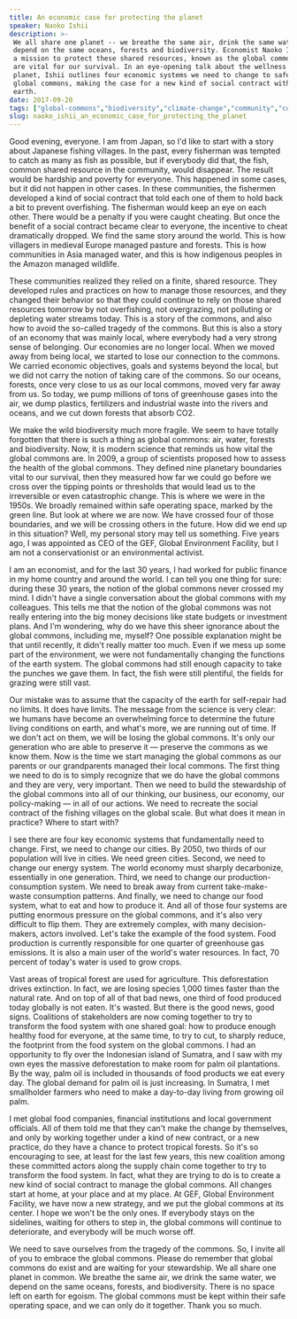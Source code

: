 ```yaml
---
title: An economic case for protecting the planet
speaker: Naoko Ishii
description: >-
 We all share one planet -- we breathe the same air, drink the same water and
 depend on the same oceans, forests and biodiversity. Economist Naoko Ishii is on
 a mission to protect these shared resources, known as the global commons, that
 are vital for our survival. In an eye-opening talk about the wellness of the
 planet, Ishii outlines four economic systems we need to change to safeguard the
 global commons, making the case for a new kind of social contract with the
 earth.
date: 2017-09-20
tags: ["global-commons","biodiversity","climate-change","community","collaboration","biosphere","economics","conservation","environment","future","global-issues","innovation","natural-resources","nature","oceans","pollution","social-change","society","sustainability","water","trees"]
slug: naoko_ishii_an_economic_case_for_protecting_the_planet
---
```


Good evening, everyone. I am from Japan, so I'd like to start with a story about Japanese
fishing villages. In the past, every fisherman was tempted to catch as many as fish as
possible, but if everybody did that, the fish, common shared resource in the community,
would disappear. The result would be hardship and poverty for everyone. This happened in
some cases, but it did not happen in other cases. In these communities, the fishermen
developed a kind of social contract that told each one of them to hold back a bit to
prevent overfishing. The fisherman would keep an eye on each other. There would be a
penalty if you were caught cheating. But once the benefit of a social contract became
clear to everyone, the incentive to cheat dramatically dropped. We find the same story
around the world. This is how villagers in medieval Europe managed pasture and forests.
This is how communities in Asia managed water, and this is how indigenous peoples in the
Amazon managed wildlife.

These communities realized they relied on a finite, shared resource. They developed rules
and practices on how to manage those resources, and they changed their behavior so that
they could continue to rely on those shared resources tomorrow by not overfishing, not
overgrazing, not polluting or depleting water streams today. This is a story of the
commons, and also how to avoid the so-called tragedy of the commons. But this is also a
story of an economy that was mainly local, where everybody had a very strong sense of
belonging. Our economies are no longer local. When we moved away from being local, we
started to lose our connection to the commons. We carried economic objectives, goals and
systems beyond the local, but we did not carry the notion of taking care of the commons. So
our oceans, forests, once very close to us as our local commons, moved very far away from
us. So today, we pump millions of tons of greenhouse gases into the air, we dump plastics,
fertilizers and industrial waste into the rivers and oceans, and we cut down forests that
absorb CO2.

We make the wild biodiversity much more fragile. We seem to have totally forgotten that
there is such a thing as global commons: air, water, forests and biodiversity. Now, it is
modern science that reminds us how vital the global commons are. In 2009, a group of
scientists proposed how to assess the health of the global commons. They defined nine
planetary boundaries vital to our survival, then they measured how far we could go before
we cross over the tipping points or thresholds that would lead us to the irreversible or
even catastrophic change. This is where we were in the 1950s. We broadly remained within
safe operating space, marked by the green line. But look at where we are now. We have
crossed four of those boundaries, and we will be crossing others in the future. How did we
end up in this situation? Well, my personal story may tell us something. Five years ago, I
was appointed as CEO of the GEF, Global Environment Facility, but I am not a
conservationist or an environmental activist.

I am an economist, and for the last 30 years, I had worked for public finance in my home
country and around the world. I can tell you one thing for sure: during these 30 years,
the notion of the global commons never crossed my mind. I didn't have a single
conversation about the global commons with my colleagues. This tells me that the notion of
the global commons was not really entering into the big money decisions like state budgets
or investment plans. And I'm wondering, why do we have this sheer ignorance about the
global commons, including me, myself? One possible explanation might be that until
recently, it didn't really matter too much. Even if we mess up some part of the
environment, we were not fundamentally changing the functions of the earth system. The
global commons had still enough capacity to take the punches we gave them. In fact, the
fish were still plentiful, the fields for grazing were still vast.

Our mistake was to assume that the capacity of the earth for self-repair had no limits. It
does have limits. The message from the science is very clear: we humans have become an
overwhelming force to determine the future living conditions on earth, and what's more, we
are running out of time. If we don't act on them, we will be losing the global commons.
It's only our generation who are able to preserve it — preserve the commons as we know
them. Now is the time we start managing the global commons as our parents or our
grandparents managed their local commons. The first thing we need to do is to simply
recognize that we do have the global commons and they are very, very important. Then we
need to build the stewardship of the global commons into all of our thinking, our
business, our economy, our policy-making — in all of our actions. We need to recreate the
social contract of the fishing villages on the global scale. But what does it mean in
practice? Where to start with?

I see there are four key economic systems that fundamentally need to change. First, we
need to change our cities. By 2050, two thirds of our population will live in cities. We
need green cities. Second, we need to change our energy system. The world economy must
sharply decarbonize, essentially in one generation. Third, we need to change our
production-consumption system. We need to break away from current take-make-waste
consumption patterns. And finally, we need to change our food system, what to eat and how
to produce it. And all of those four systems are putting enormous pressure on the global
commons, and it's also very difficult to flip them. They are extremely complex, with many
decision-makers, actors involved. Let's take the example of the food system. Food
production is currently responsible for one quarter of greenhouse gas emissions. It is
also a main user of the world's water resources. In fact, 70 percent of today's water is
used to grow crops.

Vast areas of tropical forest are used for agriculture. This deforestation drives
extinction. In fact, we are losing species 1,000 times faster than the natural rate. And
on top of all of that bad news, one third of food produced today globally is not eaten.
It's wasted. But there is the good news, good signs. Coalitions of stakeholders are now
coming together to try to transform the food system with one shared goal: how to produce
enough healthy food for everyone, at the same time, to try to cut, to sharply reduce, the
footprint from the food system on the global commons. I had an opportunity to fly over the
Indonesian island of Sumatra, and I saw with my own eyes the massive deforestation to make
room for palm oil plantations. By the way, palm oil is included in thousands of food
products we eat every day. The global demand for palm oil is just increasing. In Sumatra,
I met smallholder farmers who need to make a day-to-day living from growing oil
palm.

I met global food companies, financial institutions and local government officials. All of
them told me that they can't make the change by themselves, and only by working together
under a kind of new contract, or a new practice, do they have a chance to protect tropical
forests. So it's so encouraging to see, at least for the last few years, this new
coalition among these committed actors along the supply chain come together to try to
transform the food system. In fact, what they are trying to do is to create a new kind of
social contract to manage the global commons. All changes start at home, at your place and
at my place. At GEF, Global Environment Facility, we have now a new strategy, and we put
the global commons at its center. I hope we won't be the only ones. If everybody stays on
the sidelines, waiting for others to step in, the global commons will continue to
deteriorate, and everybody will be much worse off.

We need to save ourselves from the tragedy of the commons. So, I invite all of you to
embrace the global commons. Please do remember that global commons do exist and are
waiting for your stewardship. We all share one planet in common. We breathe the same air,
we drink the same water, we depend on the same oceans, forests, and biodiversity. There is
no space left on earth for egoism. The global commons must be kept within their safe
operating space, and we can only do it together. Thank you so much.

<!--
ad_duration=3.33
comment_count=29
event="TEDGlobal>NYC"
external_start_time=0
has_talk_citation=1
intro_duration=11.82
is_subtitle_required="False"
is_talk_featured="True"
language="en"
language_swap="False"
native_language="en"
number_of_related_talks=6
number_of_speakers=1
number_of_subtitled_videos=15
number_of_tags=21
number_of_talk_download_languages=15
number_of_talk_more_resources=0
number_of_talk_recommendations=1
number_of_talks_take_actions=1
post_ad_duration=0.83
published_timestamp="2018-01-22 15:56:34"
recording_date="2017-09-20"
speaker_description="Environmental policy expert"
speaker_is_published=1
speaker_name="Naoko Ishii"
talk_more_resources=[]
talk_name="An economic case for protecting the planet"
talk_recommendations_blurb="More resources curated by Naoko Ishii"
talks_tags=["global-commons","biodiversity","climate-change","community","collaboration","biosphere","economics","conservation","environment","future","global-issues","innovation","natural-resources","nature","oceans","pollution","social-change","society","sustainability","water","trees"]
url_audio="https://download.ted.com/talks/NaokoIshii_2017G.mp3?apikey=acme-roadrunner"
url_photo_speaker="https://pe.tedcdn.com/images/ted/16137d147b5c20dd072d7e30ab88d3c5a4002d9c_254x191.jpg"
url_photo_talk="https://s3.amazonaws.com/talkstar-photos/uploads/daf3246c-e27b-4968-ba1d-182f2153bde6/NaokoIshii_2017G-embed.jpg"
url_webpage="https://www.ted.com/talks/naoko_ishii_an_economic_case_for_protecting_the_planet"
video_type_name="TED Stage Talk"
-->